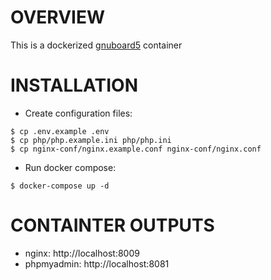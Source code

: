 # OVERVIEW

This is a dockerized [gnuboard5](https://github.com/gnuboard/gnuboard5) container

# INSTALLATION

- Create configuration files:

```console
$ cp .env.example .env
$ cp php/php.example.ini php/php.ini
$ cp nginx-conf/nginx.example.conf nginx-conf/nginx.conf
```

- Run docker compose:

```console
$ docker-compose up -d
```

# CONTAINTER OUTPUTS

- nginx: http://localhost:8009
- phpmyadmin: http://localhost:8081